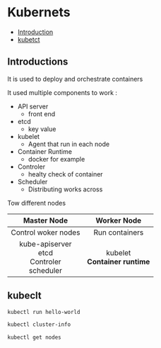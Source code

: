 # Kubernets 

- [Introduction](#intro)
- [kubetct](#kubetctl)

<a name="intro"/>

## Introductions

It is used to deploy and orchestrate containers

It used multiple components to work :

- API server
  - front end 
- etcd
  - key value
- kubelet
  - Agent that run in each node 
- Container Runtime
  - docker for example 
- Controler
  - healty check of container
- Scheduler
  - Distributing works across

Tow different nodes

| Master Node | Worker Node |
| :-: | :-: |
| Control woker nodes | Run containers |
| kube-apiserver <br> etcd <br> Controler <br> scheduler | kubelet <br> **Container runtime** |

<a name="kubectl"/>

## kubeclt

```bash
kubectl run hello-world

kubectl cluster-info

kubectl get nodes
```
